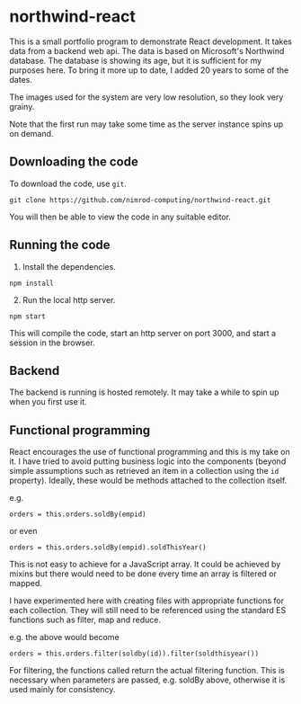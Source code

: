 # northwind-react
This is a small portfolio program to demonstrate React development.  It takes data from a backend web api.  The data is based on Microsoft's Northwind database.  The database is showing its age, but it is sufficient for my purposes here.  To bring it more up to date, I added 20 years to some of the dates.

The images used for the system are very low resolution, so they look very grainy.

Note that the first run may take some time as the server instance spins up on demand.

## Downloading the code

To download the code, use `git`.

````
git clone https://github.com/nimrod-computing/northwind-react.git
````

You will then be able to view the code in any suitable editor.

## Running the code

1. Install the dependencies.

````
npm install
````

2. Run the local http server.

````
npm start
````

This will compile the code, start an http server on port 3000, and start a session in the browser.

## Backend

The backend is running is hosted remotely.  It may take a while to spin up when you first use it.

## Functional programming

React encourages the use of functional programming and this is my take on it.  I have tried to avoid putting business logic into the components (beyond simple assumptions such as retrieved an item in a collection using the `id` property).  Ideally, these would be methods attached to the collection itself.

e.g.

````
orders = this.orders.soldBy(empid)
````
or even
````
orders = this.orders.soldBy(empid).soldThisYear()
````

This is not easy to achieve for a JavaScript array.  It could be achieved by mixins but there would need to be done every time an array is filtered or mapped.

I have experimented here with creating files with appropriate functions for each collection.  They will still need to be referenced using the standard ES functions such as filter, map and reduce.

e.g. the above would become
````
orders = this.orders.filter(soldby(id)).filter(soldthisyear())
````

For filtering, the functions called return the actual filtering function.  This is necessary when parameters are passed, e.g. soldBy above, otherwise it is used mainly for consistency.
